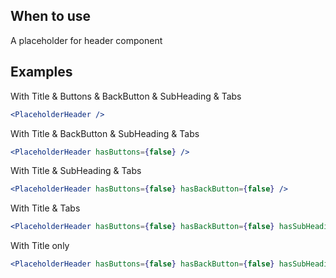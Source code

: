 ## When to use

A placeholder for header component

## Examples

With Title & Buttons & BackButton & SubHeading & Tabs
```jsx
<PlaceholderHeader />
```

With Title & BackButton & SubHeading & Tabs
```jsx
<PlaceholderHeader hasButtons={false} />
```

With Title & SubHeading & Tabs
```jsx
<PlaceholderHeader hasButtons={false} hasBackButton={false} />
```

With Title & Tabs
```jsx
<PlaceholderHeader hasButtons={false} hasBackButton={false} hasSubHeading={false} />
```

With Title only
```jsx
<PlaceholderHeader hasButtons={false} hasBackButton={false} hasSubHeading={false} hasTabs={false} />
```